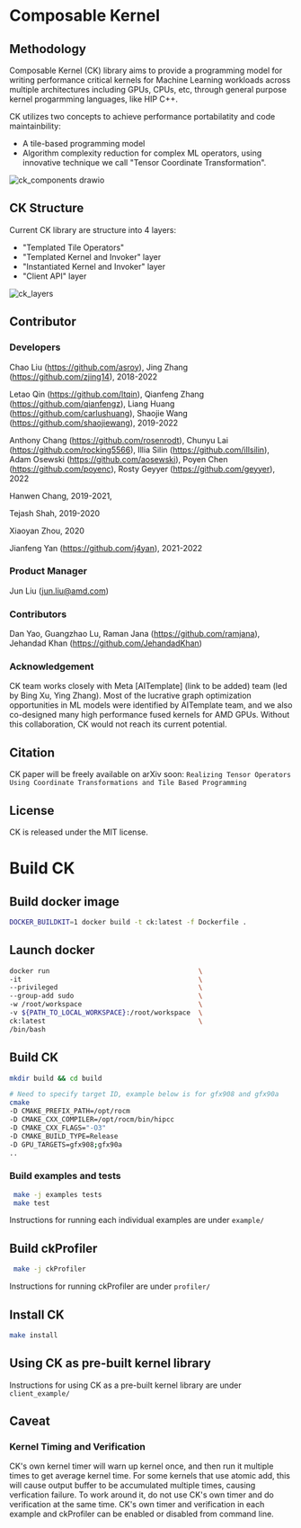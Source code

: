 # Composable Kernel

## Methodology
Composable Kernel (CK) library aims to provide a programming model for writing performance critical kernels for Machine Learning workloads across multiple architectures including GPUs, CPUs, etc, through general purpose kernel progarmming languages, like HIP C++.

CK utilizes two concepts to achieve performance portabilatity and code maintainbility:
* A tile-based programming model
* Algorithm complexity reduction for complex ML operators, using innovative technique we call "Tensor Coordinate Transformation".

![ck_components drawio](https://user-images.githubusercontent.com/22615726/193490227-da9835fd-f942-4211-8131-f9d303f27c00.png)

## CK Structure
Current CK library are structure into 4 layers:
* "Templated Tile Operators"
* "Templated Kernel and Invoker" layer
* "Instantiated Kernel and Invoker" layer
* "Client API" layer

![ck_layers](https://user-images.githubusercontent.com/22615726/193490216-12d561d5-42ff-4a09-b65d-8e6ddfa2ac89.png)

## Contributor
### Developers
Chao Liu (https://github.com/asroy), Jing Zhang (https://github.com/zjing14), 2018-2022

Letao Qin (https://github.com/ltqin), Qianfeng Zhang (https://github.com/qianfengz), Liang Huang (https://github.com/carlushuang), Shaojie Wang (https://github.com/shaojiewang), 2019-2022

Anthony Chang (https://github.com/rosenrodt), Chunyu Lai (https://github.com/rocking5566), Illia Silin (https://github.com/illsilin), Adam Osewski (https://github.com/aosewski), Poyen Chen (https://github.com/poyenc), Rosty Geyyer (https://github.com/geyyer), 2022

Hanwen Chang, 2019-2021,

Tejash Shah, 2019-2020

Xiaoyan Zhou, 2020

Jianfeng Yan (https://github.com/j4yan), 2021-2022


### Product Manager
Jun Liu (jun.liu@amd.com)

### Contributors
Dan Yao, Guangzhao Lu, Raman Jana (https://github.com/ramjana), Jehandad Khan (https://github.com/JehandadKhan)

### Acknowledgement
CK team works closely with Meta [AITemplate] (link to be added) team (led by Bing Xu, Ying Zhang). Most of the lucrative graph optimization opportunities in ML models were identified by AITemplate team, and we also co-designed many high performance fused kernels for AMD GPUs. Without this collaboration, CK would not reach its current potential.

## Citation
CK paper will be freely available on arXiv soon: 
```Realizing Tensor Operators Using Coordinate Transformations and Tile Based Programming```

## License
CK is released under the MIT license.


# Build CK

## Build docker image
```bash
DOCKER_BUILDKIT=1 docker build -t ck:latest -f Dockerfile .
```

## Launch docker
```bash
docker run                                     \
-it                                            \
--privileged                                   \
--group-add sudo                               \
-w /root/workspace                             \
-v ${PATH_TO_LOCAL_WORKSPACE}:/root/workspace  \
ck:latest                                      \
/bin/bash
```

## Build CK
```bash
mkdir build && cd build

# Need to specify target ID, example below is for gfx908 and gfx90a
cmake                                                                                             \
-D CMAKE_PREFIX_PATH=/opt/rocm                                                                    \
-D CMAKE_CXX_COMPILER=/opt/rocm/bin/hipcc                                                         \
-D CMAKE_CXX_FLAGS="-O3"                                                                          \
-D CMAKE_BUILD_TYPE=Release                                                                       \
-D GPU_TARGETS=gfx908;gfx90a                                                                      \
..
```

### Build examples and tests
```bash
 make -j examples tests
 make test
```

Instructions for running each individual examples are under ```example/```


## Build ckProfiler
```bash
 make -j ckProfiler
```
Instructions for running ckProfiler are under ```profiler/```

## Install CK
```bash
make install
```

## Using CK as pre-built kernel library
Instructions for using CK as a pre-built kernel library are under ```client_example/```

## Caveat
### Kernel Timing and Verification
CK's own kernel timer will warn up kernel once, and then run it multiple times
to get average kernel time. For some kernels that use atomic add, this will cause
output buffer to be accumulated multiple times, causing verfication failure.
To work around it, do not use CK's own timer and do verification at the same time.
CK's own timer and verification in each example and ckProfiler can be enabled or
disabled from command line.
